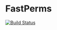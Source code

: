 # FastPerms

[![Build Status](https://github.com/minhcly95/FastPerms.jl/actions/workflows/CI.yml/badge.svg?branch=main)](https://github.com/minhcly95/FastPerms.jl/actions/workflows/CI.yml?query=branch%3Amain)
